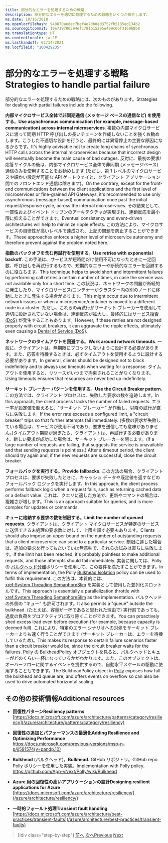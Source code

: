 ```yaml
---
title: 部分的なエラーを処理するための戦略
description: 部分的なエラーを適切に処理するための戦略をいくつか紹介します。
ms.date: 10/16/2018
ms.openlocfilehash: 948870aedec7bef4e7db0ed3752fb5185ed134b2
ms.sourcegitcommit: 10e719780594efc781b15295e499c66f316068b8
ms.translationtype: HT
ms.contentlocale: ja-JP
ms.lasthandoff: 02/14/2021
ms.locfileid: "100429235"
---
```

# <a name="strategies-to-handle-partial-failure"></a><span data-ttu-id="fbdc9-103">部分的なエラーを処理する戦略</span><span class="sxs-lookup"><span data-stu-id="fbdc9-103">Strategies to handle partial failure</span></span>

<span data-ttu-id="fbdc9-104">部分的なエラーを処理するための戦略には、次のものがあります。</span><span class="sxs-lookup"><span data-stu-id="fbdc9-104">Strategies for dealing with partial failures include the following.</span></span>

<span data-ttu-id="fbdc9-105">**内部マイクロサービス全体で非同期通信 (メッセージ ベースの通信など) を使用する**。</span><span class="sxs-lookup"><span data-stu-id="fbdc9-105">**Use asynchronous communication (for example, message-based communication) across internal microservices**.</span></span> <span data-ttu-id="fbdc9-106">複数の内部マイクロサービスに渡って同期 HTTP 呼び出しの長いチェーンを作成しないことを強くお勧めします。こうした不適切な設計を行うと、最終的には異常停止の主要な原因になるからです。</span><span class="sxs-lookup"><span data-stu-id="fbdc9-106">It's highly advisable not to create long chains of synchronous HTTP calls across the internal microservices because that incorrect design will eventually become the main cause of bad outages.</span></span> <span data-ttu-id="fbdc9-107">反対に、最初の要求/応答サイクルの後は、内部マイクロサービス全体で非同期 (メッセージベース) 通信のみを使用することをお勧めします (ただし、第 1 レベルのマイクロサービスや細かい設定が可能な API ゲートウェイと、クライアント アプリケーション間でのフロントエンド通信は除きます)。</span><span class="sxs-lookup"><span data-stu-id="fbdc9-107">On the contrary, except for the front-end communications between the client applications and the first level of microservices or fine-grained API Gateways, it's recommended to use only asynchronous (message-based) communication once past the initial request/response cycle, across the internal microservices.</span></span> <span data-ttu-id="fbdc9-108">その結果として、一貫性およびイベント ドリブンのアーキテクチャが実現され、連鎖反応を最小限に抑えることができます。</span><span class="sxs-lookup"><span data-stu-id="fbdc9-108">Eventual consistency and event-driven architectures will help to minimize ripple effects.</span></span> <span data-ttu-id="fbdc9-109">この方法により、マイクロサービスの自律性が高いレベルで達成され、上記の問題を防止することができます。</span><span class="sxs-lookup"><span data-stu-id="fbdc9-109">These approaches enforce a higher level of microservice autonomy and therefore prevent against the problem noted here.</span></span>

<span data-ttu-id="fbdc9-110">**指数のバックオフを含む再試行を使用する**。</span><span class="sxs-lookup"><span data-stu-id="fbdc9-110">**Use retries with exponential backoff**.</span></span> <span data-ttu-id="fbdc9-111">この手法は、サービスが短時間だけ使用不可になったときに一定回数、呼び出しを再試行するもので、短期的なエラーや断続的なエラーを回避するのに役立ちます。</span><span class="sxs-lookup"><span data-stu-id="fbdc9-111">This technique helps to avoid short and intermittent failures by performing call retries a certain number of times, in case the service was not available only for a short time.</span></span> <span data-ttu-id="fbdc9-112">この状況は、ネットワークの問題が断続的に発生したり、マイクロサービス/コンテナーがクラスター内の別のノードに移動したときに発生する場合があります。</span><span class="sxs-lookup"><span data-stu-id="fbdc9-112">This might occur due to intermittent network issues or when a microservice/container is moved to a different node in a cluster.</span></span> <span data-ttu-id="fbdc9-113">ただし、これらの再試行がサーキット ブレーカーを使用して適切に設計されていない場合は、連鎖反応が拡大し、最終的には[サービス拒否 (DoS)](https://en.wikipedia.org/wiki/Denial-of-service_attack) が発生することもあります。</span><span class="sxs-lookup"><span data-stu-id="fbdc9-113">However, if these retries are not designed properly with circuit breakers, it can aggravate the ripple effects, ultimately even causing a [Denial of Service (DoS)](https://en.wikipedia.org/wiki/Denial-of-service_attack).</span></span>

<span data-ttu-id="fbdc9-114">**ネットワークのタイムアウトを回避する**。</span><span class="sxs-lookup"><span data-stu-id="fbdc9-114">**Work around network timeouts**.</span></span> <span data-ttu-id="fbdc9-115">一般に、クライアントは、無期限にブロックしないように設計する必要があります。また、応答を待機するときは、必ずタイムアウトを使用するように設計する必要があります。</span><span class="sxs-lookup"><span data-stu-id="fbdc9-115">In general, clients should be designed not to block indefinitely and to always use timeouts when waiting for a response.</span></span> <span data-ttu-id="fbdc9-116">タイムアウトを使用すると、リソースがいつまで拘束されることがなくなります。</span><span class="sxs-lookup"><span data-stu-id="fbdc9-116">Using timeouts ensures that resources are never tied up indefinitely.</span></span>

<span data-ttu-id="fbdc9-117">**サーキット ブレーカー パターンを使用する**。</span><span class="sxs-lookup"><span data-stu-id="fbdc9-117">**Use the Circuit Breaker pattern**.</span></span> <span data-ttu-id="fbdc9-118">この方法では、クライアント プロセスは、失敗した要求の数を追跡します。</span><span class="sxs-lookup"><span data-stu-id="fbdc9-118">In this approach, the client process tracks the number of failed requests.</span></span> <span data-ttu-id="fbdc9-119">エラー率が設定値を超えると、"サーキット ブレーカー" が作動し、以降の試行が直ちに失敗します。</span><span class="sxs-lookup"><span data-stu-id="fbdc9-119">If the error rate exceeds a configured limit, a "circuit breaker" trips so that further attempts fail immediately.</span></span> <span data-ttu-id="fbdc9-120">(多数の要求が失敗している場合は、サービスが使用不可であり、要求を送信しても意味がありません。)タイムアウト期間が過ぎたら、クライアントは、再試行する必要があります。新しい要求が成功した場合は、サーキット ブレーカーを閉じます。</span><span class="sxs-lookup"><span data-stu-id="fbdc9-120">(If a large number of requests are failing, that suggests the service is unavailable and that sending requests is pointless.) After a timeout period, the client should try again and, if the new requests are successful, close the circuit breaker.</span></span>

<span data-ttu-id="fbdc9-121">**フォールバックを実行する**。</span><span class="sxs-lookup"><span data-stu-id="fbdc9-121">**Provide fallbacks**.</span></span> <span data-ttu-id="fbdc9-122">この方法の場合、クライアント プロセスは、要求が失敗したときに、キャッシュ データや既定値を返すなどのフォールバック ロジックを実行します。</span><span class="sxs-lookup"><span data-stu-id="fbdc9-122">In this approach, the client process performs fallback logic when a request fails, such as returning cached data or a default value.</span></span> <span data-ttu-id="fbdc9-123">これは、クエリに適した方法で、更新やコマンドの場合は、複雑さが増します。</span><span class="sxs-lookup"><span data-stu-id="fbdc9-123">This is an approach suitable for queries, and is more complex for updates or commands.</span></span>

<span data-ttu-id="fbdc9-124">**キューに格納する要求の数を制限する**。</span><span class="sxs-lookup"><span data-stu-id="fbdc9-124">**Limit the number of queued requests**.</span></span> <span data-ttu-id="fbdc9-125">クライアントは、クライアント マイクロサービスが特定のサービスに送信できる未処理の要求数に対して、上限を課す必要もあります。</span><span class="sxs-lookup"><span data-stu-id="fbdc9-125">Clients should also impose an upper bound on the number of outstanding requests that a client microservice can send to a particular service.</span></span> <span data-ttu-id="fbdc9-126">制限に達した場合は、追加の要求を行ってもたいていは無意味で、それらの試みは直ちに失敗します。</span><span class="sxs-lookup"><span data-stu-id="fbdc9-126">If the limit has been reached, it's probably pointless to make additional requests, and those attempts should fail immediately.</span></span> <span data-ttu-id="fbdc9-127">実装に関しては、Polly の [バルクヘッド分離](https://github.com/App-vNext/Polly/wiki/Bulkhead)ポリシーを使用して、この要件を満たすことができます。</span><span class="sxs-lookup"><span data-stu-id="fbdc9-127">In terms of implementation, the Polly [Bulkhead Isolation](https://github.com/App-vNext/Polly/wiki/Bulkhead) policy can be used to fulfill this requirement.</span></span> <span data-ttu-id="fbdc9-128">この方法は、本質的には、<xref:System.Threading.SemaphoreSlim> を実装として使用した並列化スロットルです。</span><span class="sxs-lookup"><span data-stu-id="fbdc9-128">This approach is essentially a parallelization throttle with <xref:System.Threading.SemaphoreSlim> as the implementation.</span></span> <span data-ttu-id="fbdc9-129">バルクヘッドの外側の "キュー" も許可されます。</span><span class="sxs-lookup"><span data-stu-id="fbdc9-129">It also permits a "queue" outside the bulkhead.</span></span> <span data-ttu-id="fbdc9-130">(たとえば、容量が一杯であると思われた理由で) 実行前であっても、過度の負荷をプロアクティブに取り除くことができます。</span><span class="sxs-lookup"><span data-stu-id="fbdc9-130">You can proactively shed excess load even before execution (for example, because capacity is deemed full).</span></span> <span data-ttu-id="fbdc9-131">これにより、特定のエラー シナリオへの対処をサーキット ブレーカーよりも速く行うことができます (サーキット ブレーカーは、エラーを待機しているため)。</span><span class="sxs-lookup"><span data-stu-id="fbdc9-131">This makes its response to certain failure scenarios faster than a circuit breaker would be, since the circuit breaker waits for the failures.</span></span> <span data-ttu-id="fbdc9-132">[Polly](https://thepollyproject.azurewebsites.net/) の BulkheadPolicy オブジェクトを見ると、バルクヘッドとキューがどのくらい一杯になっているかがわかります。また、このオブジェクトは、オーバーフローに関するイベントを提供するので、自動水平スケールの駆動に使用することもできます。</span><span class="sxs-lookup"><span data-stu-id="fbdc9-132">The BulkheadPolicy object in [Polly](https://thepollyproject.azurewebsites.net/) exposes how full the bulkhead and queue are, and offers events on overflow so can also be used to drive automated horizontal scaling.</span></span>

## <a name="additional-resources"></a><span data-ttu-id="fbdc9-133">その他の技術情報</span><span class="sxs-lookup"><span data-stu-id="fbdc9-133">Additional resources</span></span>

- <span data-ttu-id="fbdc9-134">**回復性パターン**</span><span class="sxs-lookup"><span data-stu-id="fbdc9-134">**Resiliency patterns**</span></span>\
  [https://docs.microsoft.com/azure/architecture/patterns/category/resiliency](/azure/architecture/patterns/category/resiliency)

- <span data-ttu-id="fbdc9-135">**回復性の追加とパフォーマンスの最適化**</span><span class="sxs-lookup"><span data-stu-id="fbdc9-135">**Adding Resilience and Optimizing Performance**</span></span>\
  <https://docs.microsoft.com/previous-versions/msp-n-p/jj591574(v=pandp.10)>

- <span data-ttu-id="fbdc9-136">**Bulkhead** (バルクヘッド)。</span><span class="sxs-lookup"><span data-stu-id="fbdc9-136">**Bulkhead.**</span></span> <span data-ttu-id="fbdc9-137">GitHub リポジトリ。</span><span class="sxs-lookup"><span data-stu-id="fbdc9-137">GitHub repo.</span></span> <span data-ttu-id="fbdc9-138">Polly ポリシーを使用した実装。</span><span class="sxs-lookup"><span data-stu-id="fbdc9-138">Implementation with Polly policy.</span></span>\
  <https://github.com/App-vNext/Polly/wiki/Bulkhead>

- <span data-ttu-id="fbdc9-139">**Azure 用の回復性の高いアプリケーションの設計**</span><span class="sxs-lookup"><span data-stu-id="fbdc9-139">**Designing resilient applications for Azure**</span></span>\
  [https://docs.microsoft.com/azure/architecture/resiliency/](/azure/architecture/resiliency/)

- <span data-ttu-id="fbdc9-140">**一時的フォールト処理**</span><span class="sxs-lookup"><span data-stu-id="fbdc9-140">**Transient fault handling**</span></span>\
  [https://docs.microsoft.com/azure/architecture/best-practices/transient-faults](/azure/architecture/best-practices/transient-faults)

>[!div class="step-by-step"]
><span data-ttu-id="fbdc9-141">[前へ](handle-partial-failure.md)
>[次へ](implement-retries-exponential-backoff.md)</span><span class="sxs-lookup"><span data-stu-id="fbdc9-141">[Previous](handle-partial-failure.md)
[Next](implement-retries-exponential-backoff.md)</span></span>

